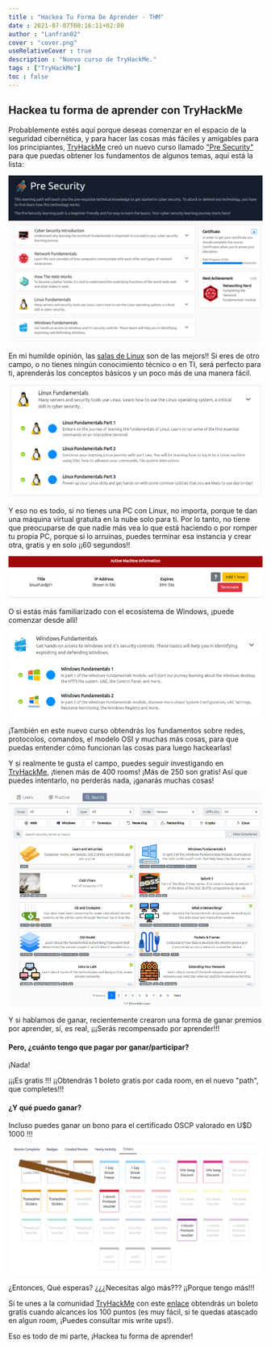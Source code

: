 ```yaml
---
title : "Hackea Tu Forma De Aprender - THM"
date : 2021-07-07T00:16:11+02:00
author : "Lanfran02"
cover : "cover.png"
useRelativeCover : true
description : "Nuevo curso de TryHackMe."
tags : ["TryHackMe"]
toc : false
---
```


## Hackea tu forma de aprender con TryHackMe

Probablemente estés aquí porque deseas comenzar en el espacio de la seguridad cibernética, y para hacer las cosas más fáciles y amigables para los principiantes, [TryHackMe](https://tryhackme.com/) creó un nuevo curso llamado ["Pre Security"](https://tryhackme.com/path/outline/presecurity) para que puedas obtener los fundamentos de algunos temas, aquí está la lista:

![foto_temas](foto_temas.png)

En mi humilde opinión, las [salas de Linux](https://tryhackme.com/room/linuxfundamentalspart1) son de las mejors!! Si eres de otro campo, o no tienes ningún conocimiento técnico o en TI, será perfecto para ti, aprenderás los conceptos básicos y un poco más de una manera fácil.

![foto_linux](foto_linux.png)

Y eso no es todo, si no tienes una PC con Linux, no importa, porque te dan una máquina virtual gratuita en la nube solo para ti.
Por lo tanto, no tiene que preocuparse de que nadie más vea lo que está haciendo o por romper tu propia PC, porque si lo arruinas, puedes terminar esa instancia y crear otra, gratis y en solo ¡¡60 segundos!!

![foto_room](foto_room.png)

O si estás más familiarizado con el ecosistema de Windows, ¡puede comenzar desde allí!

![foto_windows](foto_windows.png)

¡También en este nuevo curso obtendrás los fundamentos sobre redes, protocolos, comandos, el modelo OSI y muchas más cosas, para que puedas entender cómo funcionan las cosas para luego hackearlas!

Y si realmente te gusta el campo, puedes seguir investigando en [TryHackMe](https://tryhackme.com/), ¡tienen más de 400 rooms! ¡Más de 250 son gratis! Así que puedes intentarlo, no perderás nada, ¡ganarás muchas cosas!

![foto_pagina](foto_pagina.png)

Y si hablamos de ganar, recientemente crearon una forma de ganar premios por aprender, sí, es real, ¡¡¡Serás recompensado por aprender!!!

#### Pero, ¿cuánto tengo que pagar por ganar/participar?

¡Nada!

¡¡¡Es gratis !!! ¡¡Obtendrás 1 boleto gratis por cada room, en el nuevo "path", que completes!!!

#### ¿Y qué puedo ganar?

Incluso puedes ganar un bono para el certificado OSCP valorado en U$D 1000 !!!

![foto_premios](foto_premios.png)

¿Entonces, Qué esperas? ¿¿¿Necesitas algo más???
¡¡Porque tengo más!!!

Si te unes a la comunidad [TryHackMe](https://tryhackme.com/) con este [enlace](https://tryhackme.com/signup?referrer=e27e71d616a1) obtendrás un boleto gratis cuando alcances los 100 puntos (es muy fácil, si te quedas atascado en algun room, ¡Puedes consultar mis write ups!).

Eso es todo de mi parte, ¡Hackea tu forma de aprender!
